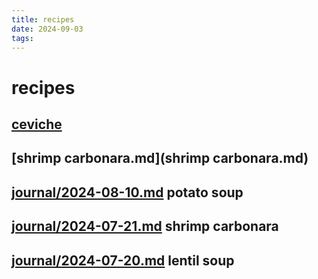 ```yaml
---
title: recipes
date: 2024-09-03
tags: 
---
```

# recipes
## [ceviche](ceviche.md)
##  [shrimp carbonara.md](shrimp carbonara.md)
##  [journal/2024-08-10.md](journal/2024-08-10.md) potato soup
##  [journal/2024-07-21.md](journal/2024-07-21.md) shrimp carbonara
##  [journal/2024-07-20.md](journal/2024-07-20.md) lentil soup


